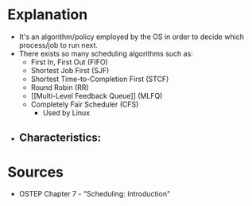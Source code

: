 # Explanation
- It's an algorithm/policy employed by the OS in order to decide which process/job to run next.
- There exists so many scheduling algorithms such as:
	- First In, First Out (FIFO)
	- Shortest Job First (SJF)
	- Shortest Time-to-Completion First (STCF)
	- Round Robin (RR)
	- [[Multi-Level Feedback Queue]] (MLFQ)
	- Completely Fair Scheduler (CFS)
		- Used by Linux
- Characteristics:
	- 
# Sources
- OSTEP Chapter 7 - "Scheduling: Introduction"